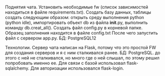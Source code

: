 Поднятия чата. Установить необходимые fw (список зависимостей находиться в файле requirements.txt). Создать базу данных, таблицы создать следующим образом: открыть среду выполнения python (python idle), импортировать объект db из файла __init__.py, выполнить команду db.creat_all(). Создать файл config.py в корневой папке. Образец заполнения находится в файле config.txt После чего запустить файл с сервером app.py.  БД: PostgreSQL12

Технологии. Сервер чата написан на Flask, потому что это простой FW для создания серверов и я с ним сталкивался ранее. БД: PostgreSQL. до этого с ней не сталкивался, но много где о ней слышал, по этому решил попробовать именно ее. Для связи с базой использовал flask-sqlalchemy. Для авторизации использовался flask-login. 
